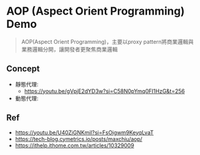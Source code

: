# AOP (Aspect Orient Programming) Demo

> AOP(Aspect Orient Programming)，主要以proxy pattern將商業邏輯與業務邏輯分開，讓開發者更聚焦商業邏輯


## Concept

- 靜態代理:
	- https://youtu.be/gVpjE2dYD3w?si=C58N0pYmq0FI1HzG&t=256
- 動態代理:

## Ref
- https://youtu.be/U40ZiGNKmiI?si=FsOigwm9KeyqLvaT
- https://tech-blog.cymetrics.io/posts/maxchiu/aop/
- https://ithelp.ithome.com.tw/articles/10329009
